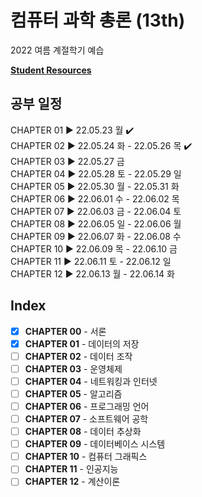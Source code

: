 # 컴퓨터 과학 총론 (13th)

2022 여름 계절학기 예습

[**Student Resources**](https://media.pearsoncmg.com/ph/esm/ecs_brylow_csao_13/cw/)

## 공부 일정

CHAPTER 01 ▶ 22.05.23 월 ✔️  
CHAPTER 02 ▶ 22.05.24 화 - 22.05.26 목 ✔️     
CHAPTER 03 ▶ 22.05.27 금     
CHAPTER 04 ▶ 22.05.28 토 - 22.05.29 일  
CHAPTER 05 ▶ 22.05.30 월 - 22.05.31 화  
CHAPTER 06 ▶ 22.06.01 수 - 22.06.02 목  
CHAPTER 07 ▶ 22.06.03 금 - 22.06.04 토  
CHAPTER 08 ▶ 22.06.05 일 - 22.06.06 월  
CHAPTER 09 ▶ 22.06.07 화 - 22.06.08 수  
CHAPTER 10 ▶ 22.06.09 목 - 22.06.10 금  
CHAPTER 11 ▶ 22.06.11 토 - 22.06.12 일  
CHAPTER 12 ▶ 22.06.13 월 - 22.06.14 화  

## Index

- [X] **CHAPTER 00** - 서론
- [X] **CHAPTER 01** - 데이터의 저장
- [ ] **CHAPTER 02** - 데이터 조작
- [ ] **CHAPTER 03** - 운영체제
- [ ] **CHAPTER 04** - 네트워킹과 인터넷
- [ ] **CHAPTER 05** - 알고리즘
- [ ] **CHAPTER 06** - 프로그래밍 언어
- [ ] **CHAPTER 07** - 소프트웨어 공학
- [ ] **CHAPTER 08** - 데이터 추상화
- [ ] **CHAPTER 09** - 데이터베이스 시스템
- [ ] **CHAPTER 10** - 컴퓨터 그래픽스
- [ ] **CHAPTER 11** - 인공지능
- [ ] **CHAPTER 12** - 계산이론
